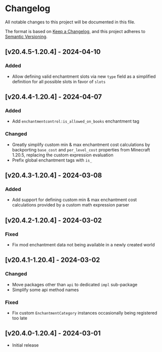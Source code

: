 # Changelog
All notable changes to this project will be documented in this file.

The format is based on [Keep a Changelog](https://keepachangelog.com/en/1.0.0/),
and this project adheres to [Semantic Versioning](https://semver.org/spec/v2.0.0.html).

## [v20.4.5-1.20.4] - 2024-04-10
### Added
- Allow defining valid enchantment slots via new `type` field as a simplified definition for all possible slots in favor of `slots`

## [v20.4.4-1.20.4] - 2024-04-07
### Added
- Add `enchantmentcontrol:is_allowed_on_books` enchantment tag
### Changed
- Greatly simplify custom min & max enchantment cost calculations by backporting `base_cost` and `per_level_cost` properties from Minecraft 1.20.5, replacing the custom expression evaluation
- Prefix global enchantment tags with `is_`

## [v20.4.3-1.20.4] - 2024-03-08
### Added
- Add support for defining custom min & max enchantment cost calculations provided by a custom math expression parser

## [v20.4.2-1.20.4] - 2024-03-02
### Fixed
- Fix mod enchantment data not being available in a newly created world

## [v20.4.1-1.20.4] - 2024-03-02
### Changed
- Move packages other than `api` to dedicated `impl` sub-package
- Simplify some api method names
### Fixed
- Fix custom `EnchantmentCategory` instances occasionally being registered too late

## [v20.4.0-1.20.4] - 2024-03-01
- Initial release
